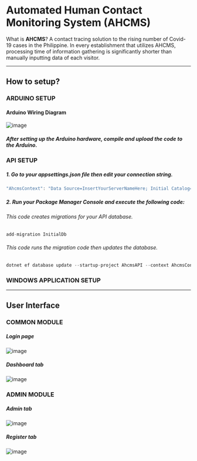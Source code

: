 # Automated Human Contact Monitoring System (AHCMS)

What is <b>AHCMS</b>?
A contact tracing solution to the rising number of Covid-19 cases in the Philippine. In every establishment that utilizes AHCMS, processing time
of information gathering is significantly shorter than manually inputting data of each visitor.

<hr>

## How to setup?

### ARDUINO SETUP

#### Arduino Wiring Diagram
![image](https://user-images.githubusercontent.com/41227131/117397394-9fd7ab80-af2e-11eb-80c9-8b982764143f.png)

##### <i> After setting up the Arduino hardware, compile and upload the code to the Arduino. </i>


### API SETUP

##### 1. Go to your appsettings.json file then edit your connection string.

```c#
"AhcmsContext": "Data Source=InsertYourServerNameHere; Initial Catalog=AhcmsContext;"
```

##### 2. Run your Package Manager Console and execute the following code:
###### <i>This code creates migrations for your API database. </i>
``` c#
add-migration InitialDb
```
###### <i>This code runs the migration code then updates the database. </i>
``` c#
dotnet ef database update --startup-project AhcmsAPI --context AhcmsContext
```

### WINDOWS APPLICATION SETUP

<hr>

## User Interface

### COMMON MODULE

##### Login page
![image](https://user-images.githubusercontent.com/41227131/117114981-1190e780-adbf-11eb-9b7b-7984a2115fb8.png)

##### Dashboard tab
![image](https://user-images.githubusercontent.com/41227131/117115037-25d4e480-adbf-11eb-8545-d26383fbc281.png)

### ADMIN MODULE

##### Admin tab
![image](https://user-images.githubusercontent.com/41227131/117115721-1609d000-adc0-11eb-974d-1f2fa41fabac.png)

##### Register tab
![image](https://user-images.githubusercontent.com/41227131/117115120-3f762c00-adbf-11eb-954f-0dcc8b2752d9.png)
